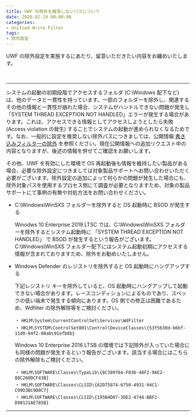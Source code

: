 ```yaml
---
title: UWF の除外を推奨しないパスについて
date: 2020-02-19 00:00:00
categories:
- Unified Write Filter
tags:
- 除外設定
---
```

UWF の除外設定を実施するにあたり、留意いただきたい内容をお纏めいたします。
<!-- more -->
<br>

***
システムの起動の初期段階でアクセスするフォルダ (C:\Windows 配下など) は、他のデータと一貫性を持っています。一部のフォルダーを除外し、関連するその他の情報と一貫性が崩れた場合、システムがハンドルできない問題が発生し「SYSTEM THREAD EXCEPTION NOT HANDLED」エラーが発生する場合があります。これは、アクセスできる情報としてアクセスしようとしたら失敗 (Access violation の発生) することでシステムの起動が進められなくなるためです。なお、一般的に設定を推奨しない除外パスにつきましては、公開情報 [書き込みフィルターの除外](https://docs.microsoft.com/ja-jp/windows-hardware/customize/enterprise/uwfexclusions) を参照ください。現在公開情報への追加リクエスト中の内容となりますが、後述の情報を併せてご確認をお願いします。  

その他、UWF を有効にした環境で OS 再起動後も情報を維持したい製品がある場合、必要な除外設定につきましては対象製品サポートへお問い合わせいただく必要がございます。除外設定の追加によって何らかの問題が発生した場合にも、除外対象パスを使用するプロセス側にて調査が必要となりますため、対象の製品サポートにて事例の有無や対処方法をお問い合わせください。  

- C:\Windows\WinSXS フォルダーを除外すると OS 起動時に BSOD が発生する  

   Winodws 10 Enterprise 2019 LTSC では、C:\Windows\WinSXS フォルダーを除外するとシステム起動時に 「SYSTEM THREAD EXCEPTION NOT HANDLED」 で BSOD が発生するという報告がございます。C:\Windows\WinSXS フォルダー配下にはシステム起動初期にアクセスする情報が含まれておりますため、除外をお勧めいたしません。  

- Windows Defender のレジストリを除外すると OS 起動時にハングアップする  

   下記レジストリ キーを除外していると、OS 起動時にハングアップして起動できない場合があります。レースコンディションによるものであり、スペックの低い端末で発生する傾向にあります。OS 側での修正は困難であるため、Wdfilter の除外解除等をご検討ください。  

   ・ `HKLM\System\CurrentControlSet\Services\WdFilter`  
   ・ `HKLM\SYSTEM\ControlSet001\Control\DeviceClasses\{53f5630d-b6bf-11d0-94f2-00a0c91efb8b}`  

   Windows 10 Enterprise 2016 LTSB の環境では下記除外が入っていた場合にも同様の問題が発生するという報告がございます。該当する場合にはこちらの除外解除もご検討ください。  

   ・ `HKLM\SOFTWARE\Classes\TypeLib\{8C389764-F036-48F2-9AE2-88C260DCF43B}`  
   ・ `HKLM\SOFTWARE\Classes\CLSID\{A2D75874-6750-4931-94C1-C99D3BC9D0C7}`  
   ・ `HKLM\SOFTWARE\Classes\CLSID\{195B4D07-3DE2-4744-BBF2-D90121AE785B}`  

***
